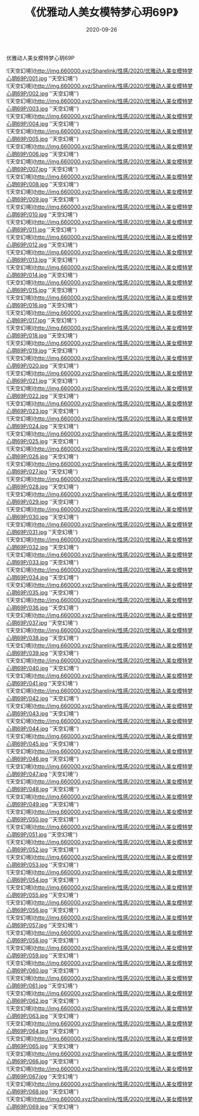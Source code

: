 ﻿---
layout: post
title:  《优雅动人美女模特梦心玥69P》
date:   2020-09-26
img: http://img.660000.xyz/Sharelink/性感/2020/优雅动人美女模特梦心玥69P/000.jpg
categories: [美女, 性感, 泳衣]
---

优雅动人美女模特梦心玥69P



![天空幻境](http://img.660000.xyz/Sharelink/性感/2020/优雅动人美女模特梦心玥69P/001.jpg ''天空幻境'') <br>
![天空幻境](http://img.660000.xyz/Sharelink/性感/2020/优雅动人美女模特梦心玥69P/002.jpg ''天空幻境'') <br>
![天空幻境](http://img.660000.xyz/Sharelink/性感/2020/优雅动人美女模特梦心玥69P/003.jpg ''天空幻境'') <br>
![天空幻境](http://img.660000.xyz/Sharelink/性感/2020/优雅动人美女模特梦心玥69P/004.jpg ''天空幻境'') <br>
![天空幻境](http://img.660000.xyz/Sharelink/性感/2020/优雅动人美女模特梦心玥69P/005.jpg ''天空幻境'') <br>
![天空幻境](http://img.660000.xyz/Sharelink/性感/2020/优雅动人美女模特梦心玥69P/006.jpg ''天空幻境'') <br>
![天空幻境](http://img.660000.xyz/Sharelink/性感/2020/优雅动人美女模特梦心玥69P/007.jpg ''天空幻境'') <br>
![天空幻境](http://img.660000.xyz/Sharelink/性感/2020/优雅动人美女模特梦心玥69P/008.jpg ''天空幻境'') <br>
![天空幻境](http://img.660000.xyz/Sharelink/性感/2020/优雅动人美女模特梦心玥69P/009.jpg ''天空幻境'') <br>
![天空幻境](http://img.660000.xyz/Sharelink/性感/2020/优雅动人美女模特梦心玥69P/010.jpg ''天空幻境'') <br>
![天空幻境](http://img.660000.xyz/Sharelink/性感/2020/优雅动人美女模特梦心玥69P/011.jpg ''天空幻境'') <br>
![天空幻境](http://img.660000.xyz/Sharelink/性感/2020/优雅动人美女模特梦心玥69P/012.jpg ''天空幻境'') <br>
![天空幻境](http://img.660000.xyz/Sharelink/性感/2020/优雅动人美女模特梦心玥69P/013.jpg ''天空幻境'') <br>
![天空幻境](http://img.660000.xyz/Sharelink/性感/2020/优雅动人美女模特梦心玥69P/014.jpg ''天空幻境'') <br>
![天空幻境](http://img.660000.xyz/Sharelink/性感/2020/优雅动人美女模特梦心玥69P/015.jpg ''天空幻境'') <br>
![天空幻境](http://img.660000.xyz/Sharelink/性感/2020/优雅动人美女模特梦心玥69P/016.jpg ''天空幻境'') <br>
![天空幻境](http://img.660000.xyz/Sharelink/性感/2020/优雅动人美女模特梦心玥69P/017.jpg ''天空幻境'') <br>
![天空幻境](http://img.660000.xyz/Sharelink/性感/2020/优雅动人美女模特梦心玥69P/018.jpg ''天空幻境'') <br>
![天空幻境](http://img.660000.xyz/Sharelink/性感/2020/优雅动人美女模特梦心玥69P/019.jpg ''天空幻境'') <br>
![天空幻境](http://img.660000.xyz/Sharelink/性感/2020/优雅动人美女模特梦心玥69P/020.jpg ''天空幻境'') <br>
![天空幻境](http://img.660000.xyz/Sharelink/性感/2020/优雅动人美女模特梦心玥69P/021.jpg ''天空幻境'') <br>
![天空幻境](http://img.660000.xyz/Sharelink/性感/2020/优雅动人美女模特梦心玥69P/022.jpg ''天空幻境'') <br>
![天空幻境](http://img.660000.xyz/Sharelink/性感/2020/优雅动人美女模特梦心玥69P/023.jpg ''天空幻境'') <br>
![天空幻境](http://img.660000.xyz/Sharelink/性感/2020/优雅动人美女模特梦心玥69P/024.jpg ''天空幻境'') <br>
![天空幻境](http://img.660000.xyz/Sharelink/性感/2020/优雅动人美女模特梦心玥69P/025.jpg ''天空幻境'') <br>
![天空幻境](http://img.660000.xyz/Sharelink/性感/2020/优雅动人美女模特梦心玥69P/026.jpg ''天空幻境'') <br>
![天空幻境](http://img.660000.xyz/Sharelink/性感/2020/优雅动人美女模特梦心玥69P/027.jpg ''天空幻境'') <br>
![天空幻境](http://img.660000.xyz/Sharelink/性感/2020/优雅动人美女模特梦心玥69P/028.jpg ''天空幻境'') <br>
![天空幻境](http://img.660000.xyz/Sharelink/性感/2020/优雅动人美女模特梦心玥69P/029.jpg ''天空幻境'') <br>
![天空幻境](http://img.660000.xyz/Sharelink/性感/2020/优雅动人美女模特梦心玥69P/030.jpg ''天空幻境'') <br>
![天空幻境](http://img.660000.xyz/Sharelink/性感/2020/优雅动人美女模特梦心玥69P/031.jpg ''天空幻境'') <br>
![天空幻境](http://img.660000.xyz/Sharelink/性感/2020/优雅动人美女模特梦心玥69P/032.jpg ''天空幻境'') <br>
![天空幻境](http://img.660000.xyz/Sharelink/性感/2020/优雅动人美女模特梦心玥69P/033.jpg ''天空幻境'') <br>
![天空幻境](http://img.660000.xyz/Sharelink/性感/2020/优雅动人美女模特梦心玥69P/034.jpg ''天空幻境'') <br>
![天空幻境](http://img.660000.xyz/Sharelink/性感/2020/优雅动人美女模特梦心玥69P/035.jpg ''天空幻境'') <br>
![天空幻境](http://img.660000.xyz/Sharelink/性感/2020/优雅动人美女模特梦心玥69P/036.jpg ''天空幻境'') <br>
![天空幻境](http://img.660000.xyz/Sharelink/性感/2020/优雅动人美女模特梦心玥69P/037.jpg ''天空幻境'') <br>
![天空幻境](http://img.660000.xyz/Sharelink/性感/2020/优雅动人美女模特梦心玥69P/038.jpg ''天空幻境'') <br>
![天空幻境](http://img.660000.xyz/Sharelink/性感/2020/优雅动人美女模特梦心玥69P/039.jpg ''天空幻境'') <br>
![天空幻境](http://img.660000.xyz/Sharelink/性感/2020/优雅动人美女模特梦心玥69P/040.jpg ''天空幻境'') <br>
![天空幻境](http://img.660000.xyz/Sharelink/性感/2020/优雅动人美女模特梦心玥69P/041.jpg ''天空幻境'') <br>
![天空幻境](http://img.660000.xyz/Sharelink/性感/2020/优雅动人美女模特梦心玥69P/042.jpg ''天空幻境'') <br>
![天空幻境](http://img.660000.xyz/Sharelink/性感/2020/优雅动人美女模特梦心玥69P/043.jpg ''天空幻境'') <br>
![天空幻境](http://img.660000.xyz/Sharelink/性感/2020/优雅动人美女模特梦心玥69P/044.jpg ''天空幻境'') <br>
![天空幻境](http://img.660000.xyz/Sharelink/性感/2020/优雅动人美女模特梦心玥69P/045.jpg ''天空幻境'') <br>
![天空幻境](http://img.660000.xyz/Sharelink/性感/2020/优雅动人美女模特梦心玥69P/046.jpg ''天空幻境'') <br>
![天空幻境](http://img.660000.xyz/Sharelink/性感/2020/优雅动人美女模特梦心玥69P/047.jpg ''天空幻境'') <br>
![天空幻境](http://img.660000.xyz/Sharelink/性感/2020/优雅动人美女模特梦心玥69P/048.jpg ''天空幻境'') <br>
![天空幻境](http://img.660000.xyz/Sharelink/性感/2020/优雅动人美女模特梦心玥69P/049.jpg ''天空幻境'') <br>
![天空幻境](http://img.660000.xyz/Sharelink/性感/2020/优雅动人美女模特梦心玥69P/050.jpg ''天空幻境'') <br>
![天空幻境](http://img.660000.xyz/Sharelink/性感/2020/优雅动人美女模特梦心玥69P/051.jpg ''天空幻境'') <br>
![天空幻境](http://img.660000.xyz/Sharelink/性感/2020/优雅动人美女模特梦心玥69P/052.jpg ''天空幻境'') <br>
![天空幻境](http://img.660000.xyz/Sharelink/性感/2020/优雅动人美女模特梦心玥69P/053.jpg ''天空幻境'') <br>
![天空幻境](http://img.660000.xyz/Sharelink/性感/2020/优雅动人美女模特梦心玥69P/054.jpg ''天空幻境'') <br>
![天空幻境](http://img.660000.xyz/Sharelink/性感/2020/优雅动人美女模特梦心玥69P/055.jpg ''天空幻境'') <br>
![天空幻境](http://img.660000.xyz/Sharelink/性感/2020/优雅动人美女模特梦心玥69P/056.jpg ''天空幻境'') <br>
![天空幻境](http://img.660000.xyz/Sharelink/性感/2020/优雅动人美女模特梦心玥69P/057.jpg ''天空幻境'') <br>
![天空幻境](http://img.660000.xyz/Sharelink/性感/2020/优雅动人美女模特梦心玥69P/058.jpg ''天空幻境'') <br>
![天空幻境](http://img.660000.xyz/Sharelink/性感/2020/优雅动人美女模特梦心玥69P/059.jpg ''天空幻境'') <br>
![天空幻境](http://img.660000.xyz/Sharelink/性感/2020/优雅动人美女模特梦心玥69P/060.jpg ''天空幻境'') <br>
![天空幻境](http://img.660000.xyz/Sharelink/性感/2020/优雅动人美女模特梦心玥69P/061.jpg ''天空幻境'') <br>
![天空幻境](http://img.660000.xyz/Sharelink/性感/2020/优雅动人美女模特梦心玥69P/062.jpg ''天空幻境'') <br>
![天空幻境](http://img.660000.xyz/Sharelink/性感/2020/优雅动人美女模特梦心玥69P/063.jpg ''天空幻境'') <br>
![天空幻境](http://img.660000.xyz/Sharelink/性感/2020/优雅动人美女模特梦心玥69P/064.jpg ''天空幻境'') <br>
![天空幻境](http://img.660000.xyz/Sharelink/性感/2020/优雅动人美女模特梦心玥69P/065.jpg ''天空幻境'') <br>
![天空幻境](http://img.660000.xyz/Sharelink/性感/2020/优雅动人美女模特梦心玥69P/066.jpg ''天空幻境'') <br>
![天空幻境](http://img.660000.xyz/Sharelink/性感/2020/优雅动人美女模特梦心玥69P/067.jpg ''天空幻境'') <br>
![天空幻境](http://img.660000.xyz/Sharelink/性感/2020/优雅动人美女模特梦心玥69P/068.jpg ''天空幻境'') <br>
![天空幻境](http://img.660000.xyz/Sharelink/性感/2020/优雅动人美女模特梦心玥69P/069.jpg ''天空幻境'') <br>